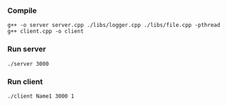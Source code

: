 ### Compile
`g++ -o server server.cpp ./libs/logger.cpp ./libs/file.cpp -pthread`
`g++ client.cpp -o client`

### Run server
`./server 3000`

### Run client
`./client Name1 3000 1`